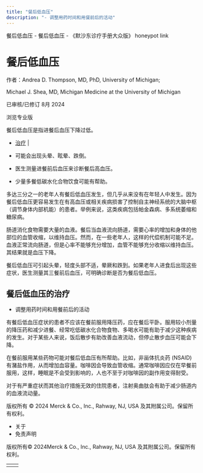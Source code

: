 ```yaml
---
title: "餐后低血压"
description: "- 调整用药时间和用餐前后的活动"
---
```


﻿餐后低血压 \- 餐后低血压 \- 《默沙东诊疗手册大众版》 honeypot link

# 餐后低血压

作者：Andrea D. Thompson, MD, PhD, University of Michigan;

Michael J. Shea, MD, Michigan Medicine at the University of Michigan

已审核/已修订 8月 2024

浏览专业版

餐后低血压是指进餐后血压下降过低。

- [治疗](#治疗_v34406645_zh) \|

- 可能会出现头晕、眩晕、跌倒。

- 医生测量进餐前后血压来诊断餐后高血压。

- 少量多餐低碳水化合物饮食可能有帮助。


多达三分之一的老年人有餐后低血压发生，但几乎从来没有在年轻人中发生。因为餐后低血压更容易发生在有高血压或相关疾病损害了控制自主神经系统的大脑中枢（调节身体内部机能）的患者。举例来说，这类疾病包括帕金森病、多系统萎缩和糖尿病。

肠道消化食物需要大量的血液。餐后当血液流向肠道，需要心率的增加和身体的他部位的血管收缩，以维持血压。然而，在一些老年人，这样的代偿机制可能不足。血液正常流向肠道，但是心率不能够充分增加，血管不能够充分收缩以维持血压。其结果就是血压下降。

餐后低血压可引起头晕，轻度头部不适，晕厥和跌到。如果老年人进食后出现这些症状，医生测量其三餐前后血压，可明确诊断是否为餐后低血压。

## 餐后低血压的治疗

- 调整用药时间和用餐前后的活动


有餐后低血压症状的患者不应该在餐前服用降压药，应在餐后平卧。服用较小剂量的降压药和减少进餐、经常吃低碳水化合物食物、多喝水可能有助于减少这种疾病的发生。对于某些人来说，饭后散步有助改善血液流动，但停止散步血压可能会下降。

在餐前服用某些药物可能对餐后低血压有所帮助。比如，非甾体抗炎药 (NSAID) 有潴盐作用，从而增加血容量。咖啡因会导致血管收缩。通常咖啡因应仅在早餐前服用，这样，睡眠是不会受到影响的，人也不至于对咖啡因的副作用变得耐受。

对于有严重症状而其他治疗措施无效的住院患者，注射奥曲肽会有助于减少肠道内的血液流动量。



版权所有 © 2024
Merck & Co., Inc., Rahway, NJ, USA 及其附属公司。保留所有权利。

- 关于
- 免责声明

版权所有© 2024Merck & Co., Inc., Rahway, NJ, USA 及其附属公司。保留所有权利。

|     |     |
| --- | --- |
|  |  |